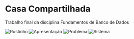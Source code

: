 # Casa Compartilhada
Trabalho final da disciplina Fundamentos de Banco de Dados

![Rostinho](https://user-images.githubusercontent.com/29321606/109376274-2d00e300-78a2-11eb-9db3-35abf3243f83.png)
![Apresentação](https://user-images.githubusercontent.com/29321606/109376219-e01d0c80-78a1-11eb-9ee9-fff3982a6922.png)
![Problema](https://user-images.githubusercontent.com/29321606/109376222-e90dde00-78a1-11eb-8a01-d83931bbc91b.png)
![Sistema](https://user-images.githubusercontent.com/29321606/109376224-e9a67480-78a1-11eb-82b9-6c58abee224d.png)
